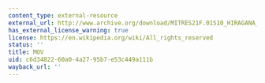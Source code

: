 ```yaml
---
content_type: external-resource
external_url: http://www.archive.org/download/MITRES21F.01S10_HIRAGANA_EXERCISES/6a4.mov
has_external_license_warning: true
license: https://en.wikipedia.org/wiki/All_rights_reserved
status: ''
title: MOV
uid: c6d34822-60a0-4a27-95b7-e53c449a111b
wayback_url: ''
---
```

